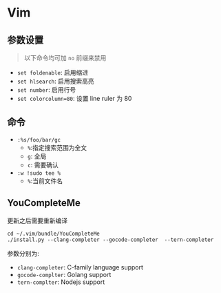 
Vim
======


参数设置
----

> 以下命令均可加 `no` 前缀来禁用

- `set foldenable`: 启用缩进
- `set hlsearch`: 启用搜索高亮
- `set number`: 启用行号
- `set colorcolumn=80`: 设置 line ruler 为 80


命令
----

- `:%s/foo/bar/gc`
    - `%`:指定搜索范围为全文
    - `g`: 全局
    - `c`: 需要确认
- `:w !sudo tee %` 
    - `%`:当前文件名


YouCompleteMe
------

更新之后需要重新编译

```
cd ~/.vim/bundle/YouCompleteMe
./install.py --clang-completer --gocode-completer  --tern-completer
```

参数分别为:

- `clang-completer`: C-family language support
- `gocode-complter`: Golang support
- `tern-complter`: Nodejs support

